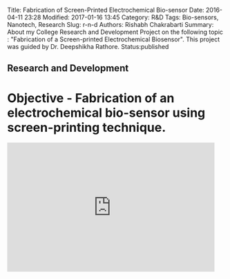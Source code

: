 Title: Fabrication of Screen-Printed Electrochemical Bio-sensor
Date: 2016-04-11 23:28
Modified: 2017-01-16 13:45
Category: R&D
Tags: Bio-sensors, Nanotech, Research
Slug: r-n-d
Authors: Rishabh Chakrabarti
Summary: About my College Research and Development Project on the following topic : "Fabrication of a Screen-printed Electrochemical Biosensor". This project was guided by Dr. Deepshikha Rathore.
Status:published


## Research and Development

# Objective - Fabrication of an electrochemical bio-sensor using screen-printing technique.

<iframe src="https://docs.google.com/presentation/d/1Z_erNO3TCpC9kJ9EmaIJs6_OyWsKrVGOxaMas7Nalao/embed?start=false&loop=true&delayms=3000" frameborder="0" width="480" height="299" allowfullscreen="true" mozallowfullscreen="true" webkitallowfullscreen="true"></iframe>
